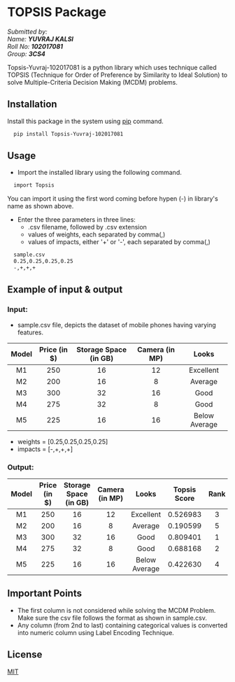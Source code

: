 
# TOPSIS Package   

*Submitted by:*   
*Name: **YUVRAJ KALSI***   
*Roll No: **102017081***  
*Group: **3CS4*** 

Topsis-Yuvraj-102017081 is a python library which uses technique called TOPSIS (Technique for Order of Preference by Similarity to Ideal Solution) to solve Multiple-Criteria Decision Making (MCDM) problems.




              


## Installation

Install this package in the system using [pip](https://pip.pypa.io/en/stable/) command.

```bash
  pip install Topsis-Yuvraj-102017081
```




## Usage

* Import the installed library using the following command.

```bash
  import Topsis
```
You can import it using the first word coming before hypen (-) in library's name as shown above.

* Enter the three parameters in three lines:
  * .csv filename, followed by .csv extension
  * values of weights, each separated by comma(,)
  * values of impacts, either '+' or '-', each separated by comma(,) 
  
```bash
  sample.csv
  0.25,0.25,0.25,0.25
  -,+,+,+
```



## Example of input & output

### Input:

* sample.csv file, depicts the dataset of mobile phones having varying features.

| Model | Price (in $) | Storage Space (in GB) | Camera (in MP)| Looks | 
| :---------------: | :---------------: | :---------------: | :---------------: | :---------------: |
| M1 | 250 | 16 | 12 | Excellent |
| M2 | 200 | 16 | 8 | Average |
| M3 | 300 | 32 | 16 |  Good |
| M4 | 275 | 32 | 8 |  Good |
| M5 | 225 | 16 | 16 |  Below Average |

* weights = [0.25,0.25,0.25,0.25]  
* impacts = [-,+,+,+]

### Output:

| Model | Price (in $) | Storage Space (in GB) | Camera (in MP)| Looks | Topsis Score | Rank | 
| :---------------: | :---------------: | :---------------: | :---------------: | :---------------: | :---------------: | :---------------: |
| M1 | 250 | 16 | 12 | Excellent | 0.526983 | 3 |
| M2 | 200 | 16 | 8 | Average | 0.190599 | 5 |
| M3 | 300 | 32 | 16 |  Good | 0.809401 | 1 |
| M4 | 275 | 32 | 8 |  Good | 0.688168 | 2 |
| M5 | 225 | 16 | 16 |  Below Average | 0.422630 | 4 |





## Important Points

* The first column is not considered while solving the MCDM Problem. Make sure the csv file follows the format as shown in sample.csv.
* Any column (from 2nd to last) containing categorical values is converted into numeric column using Label Encoding Technique.

## License

[MIT](https://choosealicense.com/licenses/mit/)